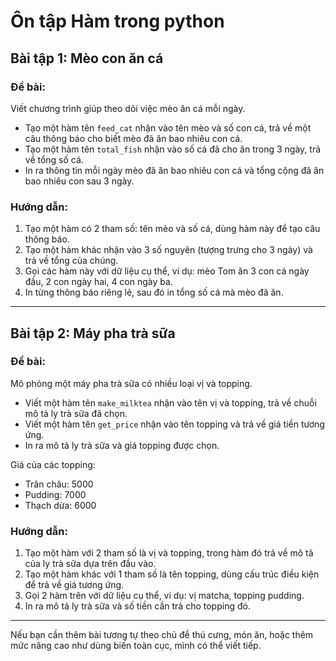 # Ôn tập Hàm trong python

## Bài tập 1: Mèo con ăn cá

### Đề bài:

Viết chương trình giúp theo dõi việc mèo ăn cá mỗi ngày.

* Tạo một hàm tên `feed_cat` nhận vào tên mèo và số con cá, trả về một câu thông báo cho biết mèo đã ăn bao nhiêu con cá.
* Tạo một hàm tên `total_fish` nhận vào số cá đã cho ăn trong 3 ngày, trả về tổng số cá.
* In ra thông tin mỗi ngày mèo đã ăn bao nhiêu con cá và tổng cộng đã ăn bao nhiêu con sau 3 ngày.

### Hướng dẫn:

1. Tạo một hàm có 2 tham số: tên mèo và số cá, dùng hàm này để tạo câu thông báo.
2. Tạo một hàm khác nhận vào 3 số nguyên (tượng trưng cho 3 ngày) và trả về tổng của chúng.
3. Gọi các hàm này với dữ liệu cụ thể, ví dụ: mèo Tom ăn 3 con cá ngày đầu, 2 con ngày hai, 4 con ngày ba.
4. In từng thông báo riêng lẻ, sau đó in tổng số cá mà mèo đã ăn.

---

## Bài tập 2: Máy pha trà sữa

### Đề bài:

Mô phỏng một máy pha trà sữa có nhiều loại vị và topping.

* Viết một hàm tên `make_milktea` nhận vào tên vị và topping, trả về chuỗi mô tả ly trà sữa đã chọn.
* Viết một hàm tên `get_price` nhận vào tên topping và trả về giá tiền tương ứng.
* In ra mô tả ly trà sữa và giá topping được chọn.

Giá của các topping:

* Trân châu: 5000
* Pudding: 7000
* Thạch dừa: 6000

### Hướng dẫn:

1. Tạo một hàm với 2 tham số là vị và topping, trong hàm đó trả về mô tả của ly trà sữa dựa trên đầu vào.
2. Tạo một hàm khác với 1 tham số là tên topping, dùng cấu trúc điều kiện để trả về giá tương ứng.
3. Gọi 2 hàm trên với dữ liệu cụ thể, ví dụ: vị matcha, topping pudding.
4. In ra mô tả ly trà sữa và số tiền cần trả cho topping đó.

---

Nếu bạn cần thêm bài tương tự theo chủ đề thú cưng, món ăn, hoặc thêm mức nâng cao như dùng biến toàn cục, mình có thể viết tiếp.

